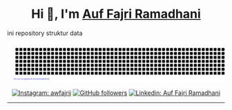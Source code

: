<h1 align="center"> Hi 👋, I'm <a href="https://id.linkedin.com/in/auf-fajri-ramadhani-556528274">Auf Fajri Ramadhani</a></h1>
<p>ini repository struktur data</p>
<div align="center">

[![jasineri/gitartwork](gitartwork.svg)](https://github.com/awfajri/strukdatt)

</div>
<div align="center">

[![Instagram: awfajrii](https://img.shields.io/badge/-FOLLOW-blue?style=for-the-badge&logo=Instagram&link=https://www.instagram.com/awfajrii/)][instagram]
[![GitHub followers](https://img.shields.io/github/followers/frdynsh?logo=GitHub&style=for-the-badge)][github]
[![Linkedin: Auf Fajri Ramadhani](https://img.shields.io/badge/-CONNECT%20ME%20IN%20LINKEDLN-blue?style=for-the-badge&logo=Linkedin&link=https://id.linkedin.com/in/auf-fajri-ramadhani-556528274/)][linkedin]

</div>

<!-- <div align="center">
  <a href="https://drive.google.com/file/d/16ye5Hj36lzZN-J1mN_-ATgAmLqFvQ5PX/view?usp=sharing" target="_blank">
    <img src="https://img.shields.io/badge/See%20My%20CV-Open%20Now-brightgreen?style=for-the-badge" alt="See My CV">
  </a>
</div> -->

---

[linkedin]: https://id.linkedin.com/in/auf-fajri-ramadhani-556528274
[github]: https://github.com/awfajri/awfajri
[instagram]: https://www.instagram.com/awfajrii/
[email]: awfajrii@gmail.com
